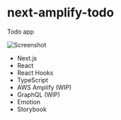 # next-amplify-todo

Todo app

![Screenshot](https://user-images.githubusercontent.com/623449/63646252-8be41a00-c74a-11e9-940f-36f934b61b26.gif)


- Next.js
- React
- React Hooks
- TypeScript
- AWS Amplify (WIP)
- GraphQL (WIP)
- Emotion
- Storybook


